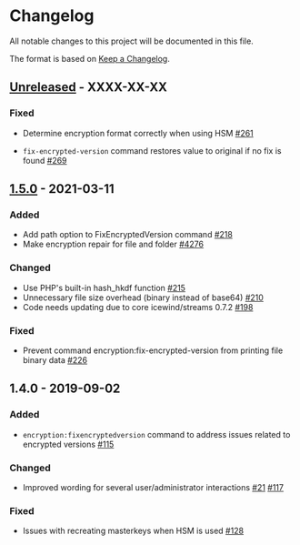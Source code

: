 # Changelog

All notable changes to this project will be documented in this file.

The format is based on [Keep a Changelog](http://keepachangelog.com/en/1.0.0/).

## [Unreleased] - XXXX-XX-XX

### Fixed

- Determine encryption format correctly when using HSM  [#261](https://github.com/owncloud/encryption/pull/261)

- `fix-encrypted-version` command restores value to original if no fix is found  [#269](https://github.com/owncloud/encryption/issues/269)

## [1.5.0] - 2021-03-11

### Added

- Add path option to FixEncryptedVersion command [#218](https://github.com/owncloud/encryption/pull/218)
- Make encryption repair for file and folder [#4276](https://github.com/owncloud/enterprise/issues/4276)

### Changed

- Use PHP's built-in hash_hkdf function [#215](https://github.com/owncloud/encryption/pull/215)
- Unnecessary file size overhead (binary instead of base64) [#210](https://github.com/owncloud/encryption/issues/210)
- Code needs updating due to core icewind/streams 0.7.2 [#198](https://github.com/owncloud/encryption/issues/198)

### Fixed

- Prevent command encryption:fix-encrypted-version from printing file binary data [#226](https://github.com/owncloud/encryption/pull/226)

## 1.4.0 - 2019-09-02

### Added

- `encryption:fixencryptedversion` command to address issues related to encrypted versions  [#115](https://github.com/owncloud/encryption/pull/115)

### Changed

- Improved wording for several user/administrator interactions [#21](https://github.com/owncloud/encryption/pull/21) [#117](https://github.com/owncloud/encryption/pull/117)

### Fixed

- Issues with recreating masterkeys when HSM is used [#128](https://github.com/owncloud/encryption/pull/128)


[Unreleased]: https://github.com/owncloud/encryption/compare/v1.5.0...HEAD
[1.5.0]: https://github.com/owncloud/encryption/compare/v1.4.0...v1.5.0

